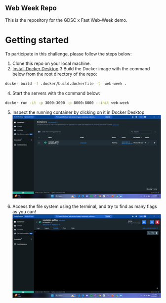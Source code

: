 ## Web Week Repo

This is the repository for the GDSC x Fast Web-Week demo.

# Getting started
To participate in this challenge, please follow the steps below:
1. Clone this repo on your local machine.
2. [Install Docker Desktop](https://www.docker.com/products/docker-desktop/)
3 Build the Docker image with the command below from the root directory of the repo:

```bash
docker build -f .docker/build.dockerfile -t  web-week .
```

4. Start the servers with the command below:

```bash
docker run -it -p 3000:3000 -p 8000:8000 --init web-week
```

5. Inspect the running container by clicking on it in Docker Desktop
![Docker Inspect](inspect.png)

6. Access the file system using the terminal, and try to find as many flags as you can!
![Alt text](terminal.png)